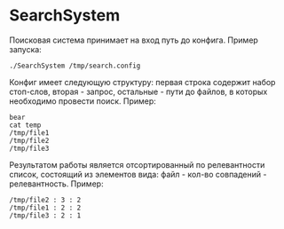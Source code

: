 # SearchSystem

Поисковая система принимает на вход путь до конфига. Пример запуска:

    ./SearchSystem /tmp/search.config
    
Конфиг имеет следующую структуру: первая строка содержит набор стоп-слов, вторая - запрос, остальные - пути до файлов, в которых необходимо провести поиск. Пример:

    bear
    cat temp
    /tmp/file1
    /tmp/file2
    /tmp/file3
    
Результатом работы является отсортированный по релевантности список, состоящий из элементов вида: файл - кол-во совпадений - релевантность. Пример:

    /tmp/file2 : 3 : 2
    /tmp/file1 : 2 : 2
    /tmp/file3 : 2 : 1
